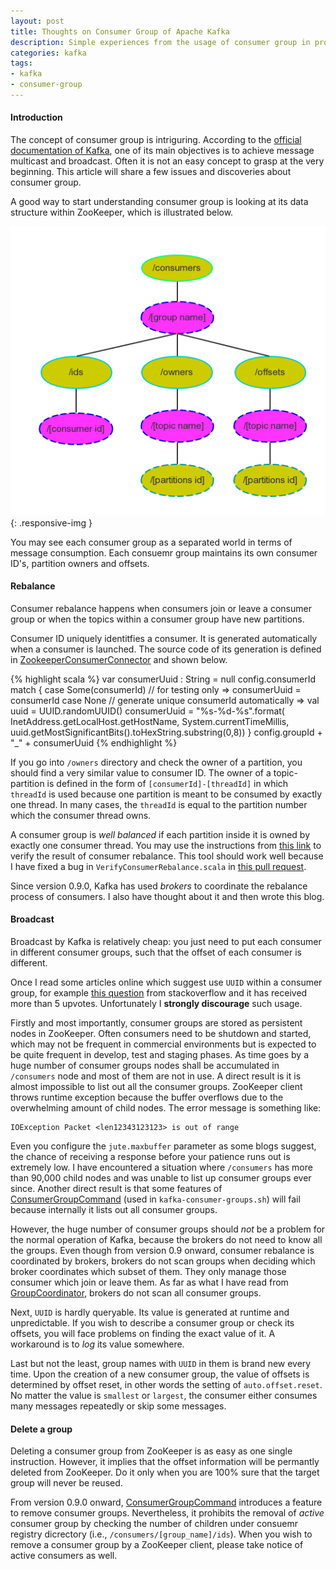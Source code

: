 ```yaml
---
layout: post
title: Thoughts on Consumer Group of Apache Kafka
description: Simple experiences from the usage of consumer group in production
categories: kafka
tags:
- kafka
- consumer-group
---
```


#### Introduction

The concept of consumer group is intriguring.
According to the
[official documentation of Kafka](http://kafka.apache.org/documentation.html#introduction),
one of its main objectives is to achieve message multicast and broadcast.
Often it is not an easy concept to grasp at the very beginning.
This article will share a few issues and discoveries about consumer group.

A good way to start understanding consumer group is
looking at its data structure within ZooKeeper,
which is illustrated below.

![Your browser does not support img](/assets/images/consumer-group-zk.png){: .responsive-img }

You may see each consumer group as a separated world in terms of message consumption.
Each consuemr group maintains its own consumer ID's,
partition owners and offsets.

#### Rebalance

Consumer rebalance happens when consumers join or leave a consumer group or
when the topics within a consumer group have new partitions.

Consumer ID uniquely identitfies a consumer.
It is generated automatically when a consumer is launched.
The source code of its generation is defined in [ZookeeperConsumerConnector](https://github.com/apache/kafka/blob/trunk/core/src/main/scala/kafka/consumer/ZookeeperConsumerConnector.scala)
and shown below.

{% highlight scala %}
var consumerUuid : String = null
config.consumerId match {
  case Some(consumerId) // for testing only
  => consumerUuid = consumerId
  case None // generate unique consumerId automatically
  => val uuid = UUID.randomUUID()
  consumerUuid = "%s-%d-%s".format(
    InetAddress.getLocalHost.getHostName, System.currentTimeMillis,
    uuid.getMostSignificantBits().toHexString.substring(0,8))
}
config.groupId + "_" + consumerUuid
{% endhighlight %}

If you go into `/owners` directory and check the owner of a partition,
you should find a very similar value to consumer ID.
The owner of a topic-partition is defined in the form of `[consumerId]-[threadId]` in which `threadId` is used
because one partition is meant to be consumed by exactly one thread.
In many cases, the `threadId` is equal to the partition number which
the consumer thread owns.

A consumer group is *well balanced*
if each partition inside it is owned by exactly one consumer thread.
You may use the instructions from [this link](https://cwiki.apache.org/confluence/display/KAFKA/System+Tools#SystemTools-VerifyConsumerRebalance)
to verify the result of consumer rebalance.
This tool should work well because I have fixed a bug in `VerifyConsumerRebalance.scala` in [this pull request](https://github.com/apache/kafka/pull/1612).

Since version 0.9.0,
Kafka has used *brokers* to coordinate the rebalance process of consumers.
I also have thought about it and then wrote this blog.

#### Broadcast

Broadcast by Kafka is relatively cheap:
you just need to put each consumer in different consumer groups,
such that the offset of each consumer is different.

Once I read some articles online which suggest use `UUID` within
a consumer group, for example [this question](http://stackoverflow.com/questions/30647544/kafka-multiple-consumers-for-a-partition) from stackoverflow and
it has received more than 5 upvotes.
Unfortunately I **strongly discourage** such usage.

Firstly and most importantly, consumer groups are stored as persistent nodes in ZooKeeper.
Often consumers need to be shutdown and started,
which may not be frequent in commercial environments
but is expected to be quite frequent in develop, test and staging phases.
As time goes by a huge number of consumer groups nodes
shall be accumulated in `/consumers` node and
most of them are not in use.
A direct result is
it is almost impossible to list out all the consumer groups.
ZooKeeper client throws runtime exception because the buffer overflows due to
the overwhelming amount of child nodes.
The error message is something like:

```
IOException Packet <len12343123123> is out of range
```

Even you configure the `jute.maxbuffer` parameter as some blogs suggest,
the chance of receiving a response
before your patience runs out is extremely low.
I have encountered a situation where `/consumers` has more than 90,000
child nodes and was unable to list up consumer groups ever since.
Another direct result is that some features of [ConsumerGroupCommand](https://github.com/apache/kafka/blob/trunk/core/src/main/scala/kafka/admin/ConsumerGroupCommand.scala)
(used in `kafka-consumer-groups.sh`)
will fail because internally it lists out all consumer groups.

However, the huge number of consumer groups should *not* be a problem
for the normal operation of Kafka,
because the brokers do not need to know all the groups.
Even though from version 0.9 onward,
consumer rebalance is coordinated by brokers,
brokers do not scan groups when deciding which broker coordinates
which subset of them.
They only manage those consumer which join or leave them.
As far as what I have read from [GroupCoordinator](https://github.com/apache/kafka/blob/trunk/core/src/main/scala/kafka/coordinator/GroupCoordinator.scala),
brokers do not scan all consumer groups.

Next, `UUID` is hardly queryable.
Its value is generated at runtime and unpredictable.
If you wish to describe a consumer group or check its offsets,
you will face problems on finding the exact value of it.
A workaround is to *log* its value somewhere.

Last but not the least,
group names with `UUID` in them is brand new every time.
Upon the creation of a new consumer group,
the value of offsets is determined by offset reset,
in other words the setting of `auto.offset.reset`.
No matter the value is `smallest` or `largest`,
the consumer either consumes many messages repeatedly or
skip some messages.

#### Delete a group

Deleting a consumer group from ZooKeeper is
as easy as one single instruction.
However, it implies that the offset information
will be permantly deleted from ZooKeeper.
Do it only when you are 100% sure that
the target group will never be reused.

From version 0.9.0 onward,
[ConsumerGroupCommand](https://github.com/apache/kafka/blob/trunk/core/src/main/scala/kafka/admin/ConsumerGroupCommand.scala)
introduces a feature to remove consumer groups.
Nevertheless, it prohibits the removal of *active* consumer group by
checking the number of children under consuemr registry dicrectory
(i.e., `/consumers/[group_name]/ids`).
When you wish to remove a consumer group by a ZooKeeper client,
please take notice of active consumers as well.
